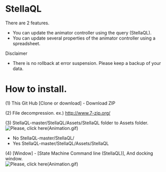 # StellaQL
There are 2 features.

- You can update the animator controller using the query (StellaQL).
- You can update several properties of the animator controller using a spreadsheet.

Disclaimer

- There is no rollback at error suspension. Please keep a backup of your data.

# How to install.
(1) This Git Hub [Clone or download] - Download ZIP  

(2) File decompression. ex.) http://www.7-zip.org/  

(3) StellaQL-master/StellaQL/Assets/StellaQL folder to Assets folder.  
![Please, click here(Animation.gif)](https://github.com/muzudho/StellaQL/tree/master/img/201702151752gif81.gif)  

- No  StellaQL-master/StellaQL/
- Yes StellaQL-master/StellaQL/Assets/StellaQL

(4) [Window] - [State Machine Command line (StellaQL)], And docking window.  
![Please, click here(Animation.gif)](https://github.com/muzudho/StellaQL/tree/master/img/201702151752gif82.gif)  

